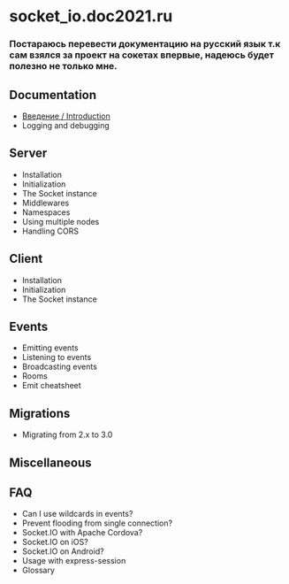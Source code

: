 # socket_io.doc2021.ru
### Постараюсь перевести документацию на русский язык т.к сам взялся за проект на сокетах впервые, надеюсь будет полезно не только мне.
## Documentation
* [Введение / Introduction](https://github.com/am-mussy/socket_io.doc2021.ru/blob/main/Introduction(%D0%92%D0%B2%D0%B5%D0%B4%D0%B5%D0%BD%D0%B8%D0%B5).md)
* Logging and debugging
## Server
* Installation
* Initialization
* The Socket instance
* Middlewares
* Namespaces
* Using multiple nodes
* Handling CORS
## Client
* Installation
* Initialization
* The Socket instance
## Events
* Emitting events
* Listening to events
* Broadcasting events
* Rooms
* Emit cheatsheet
## Migrations
* Migrating from 2.x to 3.0
## Miscellaneous
## FAQ
* Can I use wildcards in events?
* Prevent flooding from single connection?
* Socket.IO with Apache Cordova?
* Socket.IO on iOS?
* Socket.IO on Android?
* Usage with express-session
* Glossary
